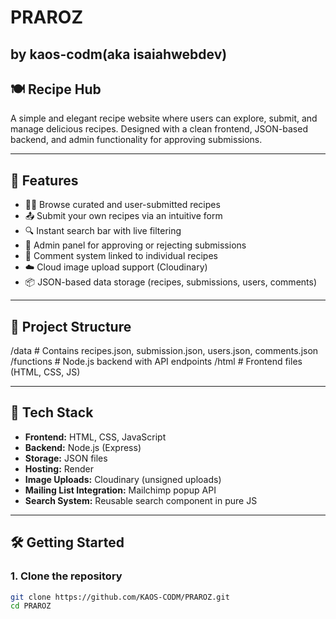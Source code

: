 # PRAROZ

## by kaos-codm(aka isaiahwebdev)

## 🍽️ Recipe Hub

A simple and elegant recipe website where users can explore, submit, and manage delicious recipes. Designed with a clean frontend, JSON-based backend, and admin functionality for approving submissions.

---

## 🚀 Features

- 🧑‍🍳 Browse curated and user-submitted recipes  
- 📤 Submit your own recipes via an intuitive form  
- 🔍 Instant search bar with live filtering  
- 🔐 Admin panel for approving or rejecting submissions  
- 💬 Comment system linked to individual recipes  
- ☁️ Cloud image upload support (Cloudinary)  
- 📦 JSON-based data storage (recipes, submissions, users, comments)

---

## 📁 Project Structure

/data # Contains recipes.json, submission.json, users.json, comments.json /functions # Node.js backend with API endpoints /html # Frontend files (HTML, CSS, JS)

---

## 🧰 Tech Stack

- **Frontend:** HTML, CSS, JavaScript  
- **Backend:** Node.js (Express)  
- **Storage:** JSON files  
- **Hosting:** Render  
- **Image Uploads:** Cloudinary (unsigned uploads)  
- **Mailing List Integration:** Mailchimp popup API  
- **Search System:** Reusable search component in pure JS

---

## 🛠️ Getting Started

### 1. Clone the repository

```bash
git clone https://github.com/KAOS-CODM/PRAROZ.git
cd PRAROZ

